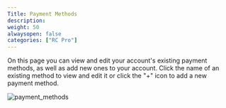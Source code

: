```yaml
---
Title: Payment Methods
description:
weight: 50
alwaysopen: false
categories: ["RC Pro"]
---
```

On this page you can view and edit your account's existing payment
methods, as well as add new ones to your account. Click the name of an
existing method to view and edit it or click the "+" icon to add a new
payment method.

![payment_methods](/images/rcpro/payment_methods.png?width=1000&height=365)
